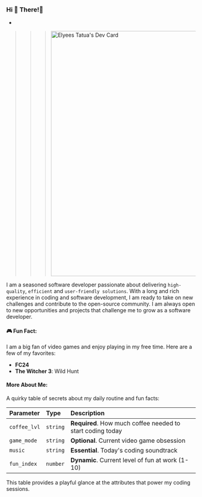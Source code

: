 
### Hi 🧸 There!👋 

*


> > > <a href="https://app.daily.dev/kooya3"><img src="https://api.daily.dev/devcards/v2/AUBFgdIMOLOVR9Ky47Tsw.png?type=wide&r=z4m" width="652" alt="Elyees Tatua's Dev Card"/></a>

I am a seasoned software developer passionate about delivering `high-quality`, `efficient` and `user-friendly solutions`. With a long and rich experience in coding and software development, I am ready to take on new challenges and contribute to the open-source community. I am always open to new opportunities and projects that challenge me to grow as a software developer.

#### 🎮 Fun Fact:
I am a big fan of video games and enjoy playing in my free time. Here are a few of my favorites:


- **FC24**
- **The Witcher 3**: Wild Hunt
  

#### More About Me:
A quirky table of secrets about my daily routine and fun facts:


| Parameter    | Type     | Description                           |
| :----------- | :------- | :------------------------------------ |
| `coffee_lvl` | `string` | **Required**. How much coffee needed to start coding today |
| `game_mode`  | `string` | **Optional**. Current video game obsession |
| `music`      | `string` | **Essential**. Today's coding soundtrack |
| `fun_index`  | `number` | **Dynamic**. Current level of fun at work (1-10) |

This table provides a playful glance at  the attributes that power my coding sessions.
